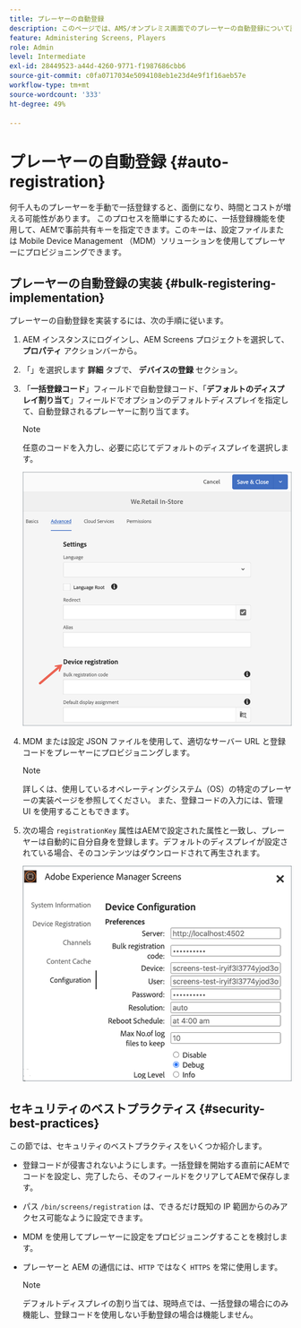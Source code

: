```yaml
---
title: プレーヤーの自動登録
description: このページでは、AMS/オンプレミス画面でのプレーヤーの自動登録について説明します。
feature: Administering Screens, Players
role: Admin
level: Intermediate
exl-id: 28449523-a44d-4260-9771-f1987686cbb6
source-git-commit: c0fa0717034e5094108eb1e23d4e9f1f16aeb57e
workflow-type: tm+mt
source-wordcount: '333'
ht-degree: 49%

---
```


# プレーヤーの自動登録 {#auto-registration}

何千人ものプレーヤーを手動で一括登録すると、面倒になり、時間とコストが増える可能性があります。 このプロセスを簡単にするために、一括登録機能を使用して、AEMで事前共有キーを指定できます。このキーは、設定ファイルまたは Mobile Device Management （MDM）ソリューションを使用してプレーヤーにプロビジョニングできます。

## プレーヤーの自動登録の実装 {#bulk-registering-implementation}

プレーヤーの自動登録を実装するには、次の手順に従います。

1. AEM インスタンスにログインし、AEM Screens プロジェクトを選択して、 **プロパティ** アクションバーから。
1. 「」を選択します **詳細** タブで、 **デバイスの登録** セクション。

1. 「**一括登録コード**」フィールドで自動登録コード、「**デフォルトのディスプレイ割り当て**」フィールドでオプションのデフォルトディスプレイを指定して、自動登録されるプレーヤーに割り当てます。

   >[!NOTE]
   >任意のコードを入力し、必要に応じてデフォルトのディスプレイを選択します。

   ![画像](/help/user-guide/assets/auto-registration/auto-register1.png)
1. MDM または設定 JSON ファイルを使用して、適切なサーバー URL と登録コードをプレーヤーにプロビジョニングします。

   >[!NOTE]
   >詳しくは、使用しているオペレーティングシステム（OS）の特定のプレーヤーの実装ページを参照してください。 また、登録コードの入力には、管理 UI を使用することもできます。

1. 次の場合 `registrationKey` 属性はAEMで設定された属性と一致し、プレーヤーは自動的に自分自身を登録します。デフォルトのディスプレイが設定されている場合、そのコンテンツはダウンロードされて再生されます。

   ![画像](/help/user-guide/assets/auto-registration/auto-register2.png)

## セキュリティのベストプラクティス {#security-best-practices}

この節では、セキュリティのベストプラクティスをいくつか紹介します。

* 登録コードが侵害されないようにします。一括登録を開始する直前にAEMでコードを設定し、完了したら、そのフィールドをクリアしてAEMで保存します。

* パス `/bin/screens/registration` は、できるだけ既知の IP 範囲からのみアクセス可能なように設定できます。

* MDM を使用してプレーヤーに設定をプロビジョニングすることを検討します。

* プレーヤーと AEM の通信には、`HTTP` ではなく `HTTPS` を常に使用します。

  >[!NOTE]
  >デフォルトディスプレイの割り当ては、現時点では、一括登録の場合にのみ機能し、登録コードを使用しない手動登録の場合は機能しません。
